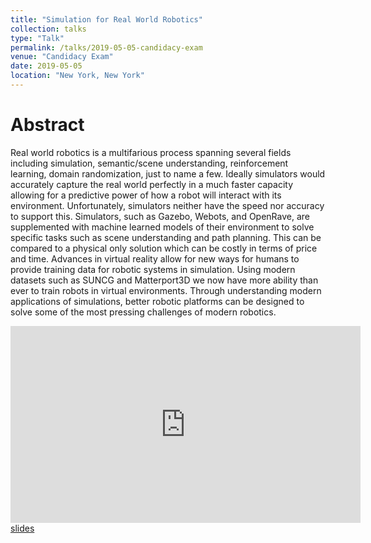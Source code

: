 ```yaml
---
title: "Simulation for Real World Robotics"
collection: talks
type: "Talk"
permalink: /talks/2019-05-05-candidacy-exam
venue: "Candidacy Exam"
date: 2019-05-05
location: "New York, New York"
---
```


# Abstract
Real world robotics is a multifarious process spanning several fields including simulation, semantic/scene understanding, reinforcement learning, domain randomization, just to name a few. Ideally simulators would accurately capture the real world perfectly in a much faster capacity allowing for a predictive power of how a robot will interact with its environment. Unfortunately, simulators neither have the speed nor accuracy to support this. Simulators, such as Gazebo, Webots, and OpenRave, are supplemented with machine learned models of their environment to solve specific tasks such as scene understanding and path planning. This can be compared to a physical only solution which can be costly in terms of price and time. Advances in virtual reality allow for new ways for humans to provide training data for robotic systems in simulation. Using modern datasets such as SUNCG and Matterport3D we now have more ability than ever to train robots in virtual environments. Through understanding modern applications of simulations, better robotic platforms can be designed to solve some of the most pressing challenges of modern robotics.

<iframe width="560" height="315" src="https://www.youtube.com/embed/QvutAyd1p9U" title="YouTube video player" frameborder="0" allow="accelerometer; autoplay; clipboard-write; encrypted-media; gyroscope; picture-in-picture" allowfullscreen></iframe>

<br>
<a href="{{ base_url }}/files/2019_05_candidacy_exam.pdf">slides</a>
